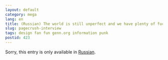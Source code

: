 ```yaml
---
layout: default
category: mega
lang: en
title: (Russian) The world is still unperfect and we have plenty of fuckups to fix
slug: pagecrush-interview
tags: design fan fun genn.org information punk 
postid: 423
---
```

<p>Sorry, this entry is only available in <a href="/mega/export/getposts.php">Russian</a>.</p>
